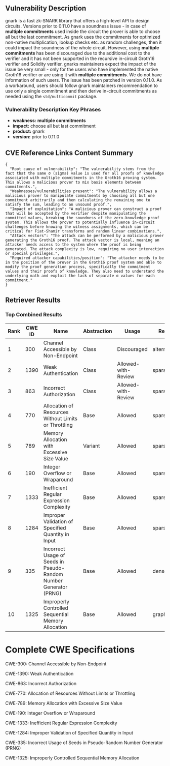 ## Vulnerability Description
gnark is a fast zk-SNARK library that offers a high-level API to design circuits. Versions prior to 0.11.0 have a soundness issue - in case of **multiple commitments** used inside the circuit the prover is able to choose all but the last commitment. As gnark uses the commitments for optimized non-native multiplication, lookup checks etc. as random challenges, then it could impact the soundness of the whole circuit. However, using **multiple commitments** has been discouraged due to the additional cost to the verifier and it has not been supported in the recursive in-circuit Groth16 verifier and Solidity verifier. gnarks maintainers expect the impact of the issue be very small - only for the users who have implemented the native Groth16 verifier or are using it with **multiple commitments**. We do not have information of such users. The issue has been patched in version 0.11.0. As a workaround, users should follow gnark maintainers recommendation to use only a single commitment and then derive in-circuit commitments as needed using the `std/multicommit` package.

### Vulnerability Description Key Phrases
- **weakness:** **multiple commitments**
- **impact:** choose all but last commitment
- **product:** gnark
- **version:** prior to 0.11.0

## CVE Reference Links Content Summary
```
{
  "Root cause of vulnerability": "The vulnerability stems from the fact that the same σ (sigma) value is used for all proofs of knowledge associated with multiple commitments in the Groth16 proving system. This allows a malicious prover to mix basis elements between commitments.",
  "Weaknesses/vulnerabilities present": "The vulnerability allows a malicious prover to manipulate commitments by choosing all but one commitment arbitrarily and then calculating the remaining one to satisfy the sum, leading to an unsound proof.",
  "Impact of exploitation": "A malicious prover can construct a proof that will be accepted by the verifier despite manipulating the committed values, breaking the soundness of the zero-knowledge proof system. This allows the prover to potentially influence in-circuit challenges before knowing the witness assignments, which can be critical for Fiat-Shamir transforms and random linear combinations.",
  "Attack vectors": "The attack can be performed by a malicious prover generating the Groth16 proof. The attack vector is local, meaning an attacker needs access to the system where the proof is being generated. The attack complexity is low, requiring no user interaction or special privileges.",
  "Required attacker capabilities/position": "The attacker needs to be in the position of the prover in the Groth16 proof system and able to modify the proof generation process, specifically the commitment values and their proofs of knowledge. They also need to understand the underlying math and exploit the lack of separate σ values for each commitment."
}
```

## Retriever Results

### Top Combined Results

| Rank | CWE ID | Name | Abstraction | Usage  | Retrievers | Individual Scores |
|------|--------|------|-------------|-------|------------|-------------------|
| 1 | 300 | Channel Accessible by Non-Endpoint | Class | Discouraged | alternate_terms | 0.800 |
| 2 | 1390 | Weak Authentication | Class | Allowed-with-Review | sparse | 0.787 |
| 3 | 863 | Incorrect Authorization | Class | Allowed-with-Review | sparse | 0.767 |
| 4 | 770 | Allocation of Resources Without Limits or Throttling | Base | Allowed | sparse | 0.764 |
| 5 | 789 | Memory Allocation with Excessive Size Value | Variant | Allowed | sparse | 0.752 |
| 6 | 190 | Integer Overflow or Wraparound | Base | Allowed | sparse | 0.751 |
| 7 | 1333 | Inefficient Regular Expression Complexity | Base | Allowed | sparse | 0.747 |
| 8 | 1284 | Improper Validation of Specified Quantity in Input | Base | Allowed | sparse | 0.747 |
| 9 | 335 | Incorrect Usage of Seeds in Pseudo-Random Number Generator (PRNG) | Base | Allowed | dense | 0.364 |
| 10 | 1325 | Improperly Controlled Sequential Memory Allocation | Base | Allowed | graph | 0.003 |



# Complete CWE Specifications

CWE-300: Channel Accessible by Non-Endpoint

CWE-1390: Weak Authentication

CWE-863: Incorrect Authorization

CWE-770: Allocation of Resources Without Limits or Throttling

CWE-789: Memory Allocation with Excessive Size Value

CWE-190: Integer Overflow or Wraparound

CWE-1333: Inefficient Regular Expression Complexity

CWE-1284: Improper Validation of Specified Quantity in Input

CWE-335: Incorrect Usage of Seeds in Pseudo-Random Number Generator (PRNG)

CWE-1325: Improperly Controlled Sequential Memory Allocation